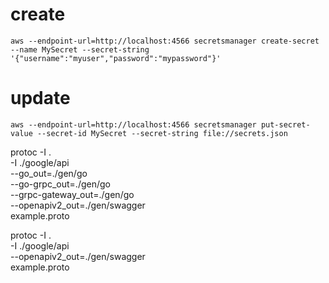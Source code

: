 # create 
`aws --endpoint-url=http://localhost:4566 secretsmanager create-secret --name MySecret --secret-string '{"username":"myuser","password":"mypassword"}'`

# update
`aws --endpoint-url=http://localhost:4566 secretsmanager put-secret-value --secret-id MySecret --secret-string file://secrets.json`




protoc -I . \
  -I ./google/api \
  --go_out=./gen/go \
  --go-grpc_out=./gen/go \
  --grpc-gateway_out=./gen/go \
  --openapiv2_out=./gen/swagger \
  example.proto



protoc -I . \
  -I ./google/api \
  --openapiv2_out=./gen/swagger \
  example.proto
